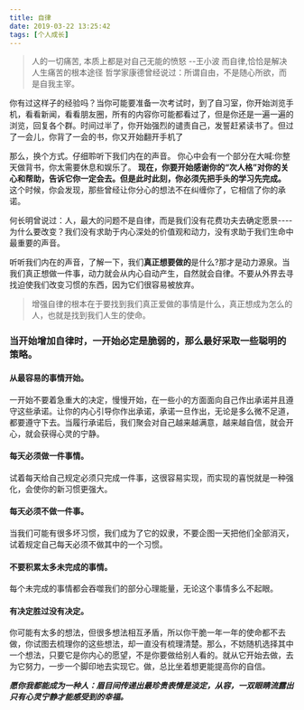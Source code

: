 ```yaml
---
title: 自律
date: 2019-03-22 13:25:42
tags: [个人成长]
---
```


> 人的一切痛苦, 本质上都是对自己无能的愤怒  --王小波
> 而自律,恰恰是解决人生痛苦的根本途径
> 哲学家康德曾经说过：所谓自由，不是随心所欲，而是自我主宰。


 你有过这样子的经验吗？当你可能要准备一次考试时，到了自习室，你开始浏览手机，看看新闻，看看朋友圈，所有的内容你可能都看过了，但是你还是一遍一遍的浏览，回复各个群。时间过半了，你开始强烈的谴责自己，发誓赶紧读书了。但过了一会儿，你背了一会的书，你又开始翻开手机了
 
 那么，换个方式。仔细聆听下我们内在的声音。
 你心中会有一个部分在大喊:你整天做背书，你太需要休息和娱乐了。
 **现在，你要开始感谢你的“次人格”对你的关心和帮助，告诉它你一定会去。但是此时此刻，你必须先把手头的学习先完成。**
 这个时候，你会发现，那些曾经让你分心的想法不在纠缠你了，它相信了你的承诺。
 
 何长明曾说过：人，最大的问题不是自律，而是我们没有花费功夫去确定愿景----为什么要改变？我们没有求助于内心深处的价值观和动力，没有求助于我们生命中最重要的声音。
 
听听我们内在的声音，了解一下，我们**真正想要做的**是什么?那才是动力源泉。当我们真正想做一件事，动力就会从内心自动产生，自然就会自律。不要从外界去寻找迫使我们改变习惯的东西，因为它们很容易被放弃。

> 增强自律的根本在于要找到我们真正爱做的事情是什么，真正想成为怎么的人，也就是找到我们人生的使命。  

### 当开始增加自律时，一开始必定是脆弱的，那么最好采取一些聪明的策略。

#### 从最容易的事情开始。

  一开始不要着急重大的决定，慢慢开始，在一些小的方面面向自己作出承诺并且遵守这些承诺。让你的内心引导你作出承诺，承诺一旦作出，无论是多么微不足道，都要遵守下去。当履行承诺后，我们聚会对自己越来越满意，越来越自信，就会开心，就会获得心灵的宁静。

#### 每天必须做一件事情。

  试着每天给自己规定必须只完成一件事，这很容易实现，而实现的喜悦就是一种强化，会使你的新习惯更强大。

#### 每天必须不做一件事。

  当我们可能有很多坏习惯，我们成为了它的奴隶，不要企图一天把他们全部消灭，试着规定自己每天必须不做其中的一个习惯。

#### 不要积累太多未完成的事情。

  每个未完成的事情都会吞噬我们的部分心理能量，无论这个事情多么不起眼。

#### 有决定胜过没有决定。

你可能有太多的想法，但很多想法相互矛盾，所以你干脆一年一年的使命都不去做，你试图去梳理你的这些想法，却一直没有梳理清楚。那么，不妨随机选择其中一个想法，只要它是你内心的愿望，不是你要做给别人看的。就从它开始去做，去为它努力，一步一个脚印地去实现它。做，总比坐着想更能提高你的自信。


***愿你我都能成为一种人：眉目间传递出最珍贵表情是淡定，从容，一双眼睛流露出只有心灵宁静才能感受到的幸福。***